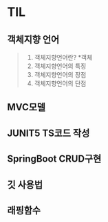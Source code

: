 # TIL  
## 객체지향 언어
>1. 객체지향언어란?
>*객체
>2. 객체지향언어의 특징
>3. 객체지향언어의 장점
>4. 객체지향언어의 단점
## MVC모델  
## JUNIT5 TS코드 작성  
## SpringBoot CRUD구현  
## 깃 사용법  
## 래핑함수  
